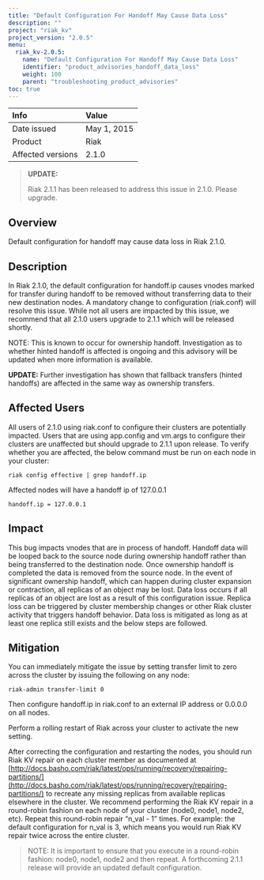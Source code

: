 ```yaml
---
title: "Default Configuration For Handoff May Cause Data Loss"
description: ""
project: "riak_kv"
project_version: "2.0.5"
menu:
  riak_kv-2.0.5:
    name: "Default Configuration For Handoff May Cause Data Loss"
    identifier: "product_advisories_handoff_data_loss"
    weight: 100
    parent: "troubleshooting_product_advisories"
toc: true
---
```


Info | Value
:----|:-----
Date issued | May 1, 2015
Product | Riak
Affected versions | 2.1.0

>**UPDATE:**
>
>Riak 2.1.1 has been released to address this issue in 2.1.0. Please upgrade.

## Overview

Default configuration for handoff may cause data loss in Riak 2.1.0.

## Description

In Riak 2.1.0, the default configuration for handoff.ip causes vnodes marked for transfer during handoff to be removed without transferring data to their new destination nodes. A mandatory change to configuration (riak.conf) will resolve this issue. While not all users are impacted by this issue, we recommend that all 2.1.0 
users upgrade to 2.1.1 which will be released shortly. 

NOTE: This is known to occur for ownership handoff. Investigation as to whether hinted handoff is affected is ongoing and this advisory will be updated when more information is available.

**UPDATE:**
Further investigation has shown that fallback transfers (hinted handoffs) are affected in the same way as ownership transfers.

## Affected Users
All users of 2.1.0 using riak.conf to configure their clusters are potentially impacted. Users that are using app.config and vm.args to configure their clusters are unaffected but should upgrade to 2.1.1 upon release. 
To verify whether you are affected, the below command must be run on each node in your cluster:

```
riak config effective | grep handoff.ip
```

Affected nodes will have a handoff ip of 127.0.0.1

```
handoff.ip = 127.0.0.1
```

## Impact

This bug impacts vnodes that are in process of handoff. Handoff data will be looped back to the source node during ownership handoff rather than being transferred to the destination node. Once ownership handoff is completed the data is removed from the source node. In the event of significant ownership handoff, which can happen during cluster expansion or contraction, all replicas of an object may be lost. Data loss occurs if all replicas of an object are lost as a result of this configuration issue. Replica loss can be triggered by cluster membership changes or other Riak cluster activity that triggers handoff behavior. Data loss is mitigated as long as at least one replica still exists and the below steps are followed. 

## Mitigation

You can immediately mitigate the issue by setting transfer limit to zero across the cluster by issuing the following on any node:

```
riak-admin transfer-limit 0
```

Then configure handoff.ip in riak.conf to an external IP address or 0.0.0.0 on all nodes.

Perform a rolling restart of Riak across your cluster to activate the new setting.

After correcting the configuration and restarting the nodes, you should run Riak KV repair on each cluster member as documented at [http://docs.basho.com/riak/latest/ops/running/recovery/repairing-partitions/](http://docs.basho.com/riak/latest/ops/running/recovery/repairing-partitions/) to recreate any missing replicas from available replicas elsewhere in the cluster.  We recommend performing the Riak KV repair in a round-robin fashion on each node of your cluster (node0, node1, node2, etc). Repeat this round-robin repair “n_val - 1” times. For example: the default configuration for n_val is 3, which means you would run Riak KV repair twice across the entire cluster. 

> NOTE: It is important to ensure that you execute in a round-robin fashion: node0, node1, node2 and then repeat.
A forthcoming 2.1.1 release will provide an updated default configuration.
